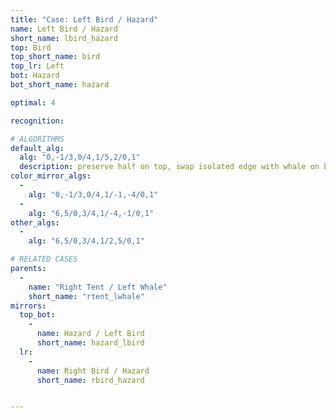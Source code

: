 ```yaml
---
title: "Case: Left Bird / Hazard"
name: Left Bird / Hazard
short_name: lbird_hazard
top: Bird
top_short_name: bird
top_lr: Left
bot: Hazard
bot_short_name: hazard

optimal: 4

recognition:

# ALGORITHMS
default_alg:
  alg: "0,-1/3,0/4,1/5,2/0,1"
  description: preserve half on top, swap isolated edge with whale on bottom to form good tent/whale
color_mirror_algs:
  -
    alg: "0,-1/3,0/4,1/-1,-4/0,1"
  -
    alg: "6,5/0,3/4,1/-4,-1/0,1"
other_algs:
  -
    alg: "6,5/0,3/4,1/2,5/0,1"

# RELATED CASES
parents:
  -
    name: "Right Tent / Left Whale"
    short_name: "rtent_lwhale"
mirrors:
  top_bot:
    -
      name: Hazard / Left Bird
      short_name: hazard_lbird
  lr:
    -
      name: Right Bird / Hazard
      short_name: rbird_hazard


---
```


